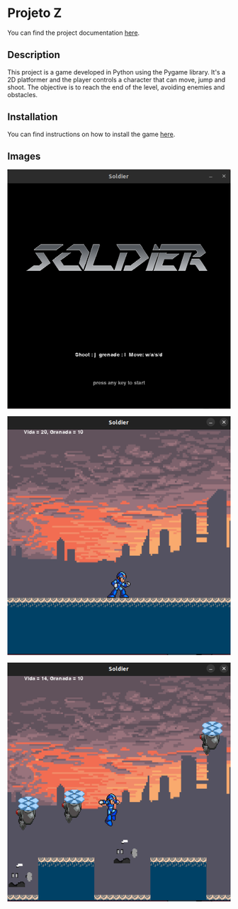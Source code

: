 # Projeto Z

You can find the project documentation [here](https://fidyback.github.io/Projeto_Z_de_Jogo/).

## Description

This project is a game developed in Python using the Pygame library. It's a 2D platformer and the player controls a character that can move, jump and shoot. The objective is to reach the end of the level, avoiding enemies and obstacles.

## Installation

You can find instructions on how to install the game [here](https://fidyback.github.io/Projeto_Z_de_Jogo/installation/).

## Images

![Menu](https://raw.githubusercontent.com/fidyback/Projeto_Z_de_Jogo/master/docs/img/menu.png)

![Start](https://raw.githubusercontent.com/fidyback/Projeto_Z_de_Jogo/master/docs/img/start.png)

![Enemies](https://raw.githubusercontent.com/fidyback/Projeto_Z_de_Jogo/master/docs/img/enemies.png)
